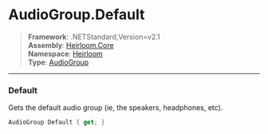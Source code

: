 # AudioGroup.Default

> **Framework**: .NETStandard,Version=v2.1  
> **Assembly**: [Heirloom.Core][0]  
> **Namespace**: [Heirloom][0]  
> **Type**: [AudioGroup][1]  

--------------------------------------------------------------------------------

### Default

Gets the default audio group (ie, the speakers, headphones, etc).

```cs
AudioGroup Default { get; }
```

[0]: ..\Heirloom.Core.md
[1]: Heirloom.AudioGroup.md
